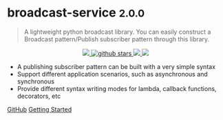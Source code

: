 <!-- _coverpage.md -->

# broadcast-service <small>2.0.0</small>

> A lightweight python broadcast library. You can easily construct a Broadcast pattern/Publish subscriber pattern through this library.

<p align="center">
    <a target="_blank" href="">
        <img src="https://img.shields.io/badge/License-Apache%202.0-blue.svg?label=license" />
    </a>
   <a target="_blank" href=''>
        <img src="https://img.shields.io/github/stars/Undertone0809/broadcast-service.svg" alt="github stars"/>
   </a>
    <a target="_blank" href=''>
        <img src="https://static.pepy.tech/personalized-badge/broadcast-service?period=total&units=international_system&left_color=grey&right_color=blue&left_text=Downloads/Total"/>
   </a>
    <a target="_blank" href=''>
        <img src="https://static.pepy.tech/personalized-badge/broadcast-service?period=month&units=international_system&left_color=grey&right_color=blue&left_text=Downloads/Week"/>
   </a>
</p>


- A publishing subscriber pattern can be built with a very simple syntax
- Support different application scenarios, such as asynchronous and synchronous
- Provide different syntax writing modes for lambda, callback functions, decorators, etc

[GitHub](https://github.com/Undertone0809/broadcast-service)
[Getting Started](/README.md)
